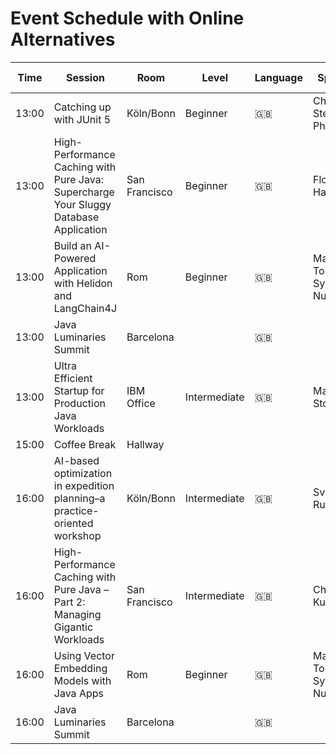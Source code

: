 # Event Schedule with Online Alternatives

| Time  | Session                                                                               | Room          | Level        | Language | Speakers                      | Online Alternative                                                                                                                            |
|-------|---------------------------------------------------------------------------------------|---------------|--------------|----------|-------------------------------|-----------------------------------------------------------------------------------------------------------------------------------------------|
| 13:00 | Catching up with JUnit 5                                                              | Köln/Bonn     | Beginner     | 🇬🇧     | Christian Stein, Marc Philipp | [YouTube](https://www.youtube.com/watch?v=w93zN-zzLMA)                                                                                        |
| 13:00 | High-Performance Caching with Pure Java: Supercharge Your Sluggy Database Application | San Francisco | Beginner     | 🇬🇧     | Florian Habermann             | [YouTube1](https://www.youtube.com/watch?v=c8jQMxN479c), [YouTube2](https://www.youtube.com/watch?v=u-iNdNBGDDE)                              |
| 13:00 | Build an AI-Powered Application with Helidon and LangChain4J                          | Rom           | Beginner     | 🇬🇧     | Marta Tolosa, Sydney Nurse    | [Article](https://dmitrykornilov.net/2025/03/13/developing-ai-powered-applications-with-helidon-and-langchain4j/)                             |
| 13:00 | Java Luminaries Summit                                                                | Barcelona     |              | 🇬🇧     |                               | [YouTube1](https://www.youtube.com/playlist?list=PLX8CzqL3ArzUEYnTa6KYORRbP3nhsK0L1), [YouTube2](https://www.youtube.com/watch?v=DlTUMjg7DD0) |
| 13:00 | Ultra Efficient Startup for Production Java Workloads                                 | IBM Office    | Intermediate | 🇬🇧     | Mark Stoodley                 | [YouTube1](https://www.youtube.com/watch?v=_UL-bdAkGH0), [YouTube2](https://www.youtube.com/watch?v=gx8DVVFPkcQ)                              |
| 15:00 | Coffee Break                                                                          | Hallway       |              |          |                               |                                                                                                                                               |
| 16:00 | AI-based optimization in expedition planning–a practice-oriented workshop             | Köln/Bonn     | Intermediate | 🇬🇧     | Sven Ruppert                  | [Article2](https://log-hub.com/project/route-optimization-using-ai/)                                                                          |
| 16:00 | High-Performance Caching with Pure Java – Part 2: Managing Gigantic Workloads         | San Francisco | Intermediate | 🇬🇧     | Christian Kuemmel             | [YouTube1](https://www.youtube.com/watch?v=c8jQMxN479c), [YouTube2](https://www.youtube.com/watch?v=u-iNdNBGDDE)                              |
| 16:00 | Using Vector Embedding Models with Java Apps                                          | Rom           | Beginner     | 🇬🇧     | Marta Tolosa, Sydney Nurse    | [Article1](https://kdb.ai/learning-hub/articles/vector-embeddings/), [Article2](https://www.datastax.com/guides/what-is-a-vector-embedding)   |
| 16:00 | Java Luminaries Summit                                                                | Barcelona     |              | 🇬🇧     |                               | [YouTube1](https://www.youtube.com/playlist?list=PLX8CzqL3ArzUEYnTa6KYORRbP3nhsK0L1), [YouTube2](https://www.youtube.com/watch?v=DlTUMjg7DD0) |
